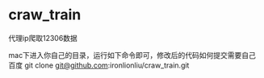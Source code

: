 # craw_train
代理ip爬取12306数据

mac下进入你自己的目录，运行如下命令即可，修改后的代码如何提交需要自己百度
git clone git@github.com:ironlionliu/craw_train.git
